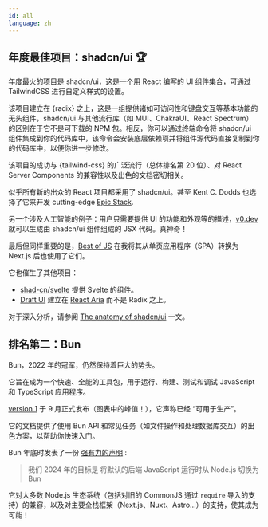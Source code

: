 ```yaml
---
id: all
language: zh
---
```


## 年度最佳项目：shadcn/ui 🏆

年度最火的项目是 shadcn/ui，这是一个用 React 编写的 UI 组件集合，可通过 TailwindCSS 进行自定义样式的设置。

该项目建立在 {radix} 之上，这是一组提供诸如可访问性和键盘交互等基本功能的无头组件，shadcn/ui 与其他流行库（如 MUI、ChakraUI、React Spectrum）的区别在于它不是可下载的 NPM 包。相反，你可以通过终端命令将 shadcn/ui 组件集成到你的代码库中，该命令会安装底层依赖项并将组件源代码直接复制到你的代码库中，以便你进一步修改。

该项目的成功与 {tailwind-css} 的广泛流行（总体排名第 20 位）、对 React Server Components 的兼容性以及出色的文档密切相关。

似乎所有新的出众的 React 项目都采用了 shadcn/ui。甚至 Kent C. Dodds 也选择了它来开发 cutting-edge [Epic Stack](https://www.epicweb.dev/epic-stack).

另一个涉及人工智能的例子：用户只需要提供 UI 的功能和外观等的描述，[v0.dev](https://v0.dev) 就可以生成由 shadcn/ui 组件组成的 JSX 代码。真神奇！

最后但同样重要的是，[Best of JS](https://bestofjs.org) 在我将其从单页应用程序（SPA）转换为 Next.js 后也使用了它们。

它也催生了其他项目：

- [shad-cn/svelte](https://shadcn-svelte.com/) 提供 Svelte 的组件。
- [Draft UI](https://github.com/IHIutch/draft-ui) 建立在 [React Aria](https://react-spectrum.adobe.com/react-aria/) 而不是 Radix 之上。

对于深入分析，请参阅 [The anatomy of shadcn/ui](https://manupa.dev/blog/anatomy-of-shadcn-ui) 一文。

## 排名第二：Bun

Bun，2022 年的冠军，仍然保持着巨大的势头。

它旨在成为一个快速、全能的工具包，用于运行、构建、测试和调试 JavaScript 和 TypeScript 应用程序。

[version 1](https://bun.sh/blog/bun-v1.0) 于 9 月正式发布（图表中的峰值！），它声称已经 “可用于生产”。

它的文档提供了使用 Bun API 和常见任务（如文件操作和处理数据库交互）的出色方案，以帮助你快速入门。

Bun 年底时发表了一份 [强有力的声明](https://twitter.com/bunjavascript/status/1732945030007099510) :

> 我们 2024 年的目标是
> 将默认的后端 JavaScript 运行时从 Node.js 切换为 Bun

它对大多数 Node.js 生态系统（包括对旧的 CommonJS 通过 `require` 导入的支持）的兼容，以及对主要全栈框架（Next.js、Nuxt、Astro...）的支持，使其成为可能！
